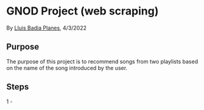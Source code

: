 # GNOD Project (web scraping)

By [Lluis Badia Planes](https://github.com/lluis90badia), 4/3/2022

## Purpose

The purpose of this project is to recommend songs from two playlists based on the name of the song introduced by the user.

## Steps

1 - 
